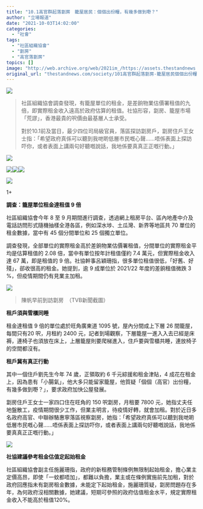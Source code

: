 ```yaml
---
title: "10.1高官群起落劏房　籠屋居民：個個出份糧，有幾多做到嘢？"
author: "立場報道"
date: "2021-10-03T14:02:00"
categories:
  - "社會"
tags:
  - "社區組織協會"
  - "劏房"
  - "高官落劏房"
topics: []
image: "http://web.archive.org/web/2021im_/https://assets.thestandnews.com/media/photos/1_6ygkF0K.jpg"
original_url: "thestandnews.com/society/101高官群起落劏房-籠屋居民個個出份糧有幾多做到嘢"
---
```

![](http://web.archive.org/web/2021im_/https://assets.thestandnews.com/media/photos/1_6ygkF0K.jpg)

> 社區組織協會調查發現，有籠屋單位的租金，是差餉物業估價署租值的九倍，即實際租金收入遠高於政府估算的租值。社協形容，劏房、籠屋市場「荒謬」，香港最貴的呎價由最基層人士承受。
> 
> 對於10.1前及當日，最少四位司局級官員，落區探訪劏房戶，劏房住戶王女士指：「希望政府真係可以聽到我哋啲低層市民嘅心聲……唔係表面上探訪吓你，或者表面上講兩句好聽嘅說話，我地係要真真正正嘅行動。」

![](http://web.archive.org/web/2021im_/https://assets.thestandnews.com/media/photos/1_6ygkF0K.jpg)

![](http://web.archive.org/web/2021im_/https://assets.thestandnews.com/media/photos/5_U1rRIVt.jpg)![](http://web.archive.org/web/2021im_/https://assets.thestandnews.com/media/photos/6_7GKnZUg.jpg)![](http://web.archive.org/web/2021im_/https://assets.thestandnews.com/media/photos/4_AWbP3Ni.jpg)

![](http://web.archive.org/web/2021im_/https://assets.thestandnews.com/media/photos/2_lnucwGH.jpg)

1+

**調查：籠屋單位租金達租值 9 倍**

社區組織協會今年 8 至 9 月期間進行調查，透過網上租房平台、區內地產中介及電話訪問形式隨機抽樣全港各區，例如深水埗、土瓜灣、新界等地區共 70 單位的租金數據，當中有 45 個分間單位和 25 個獨立單位。

調查發現，全部單位的實際租金高於差餉物業估價署租值，分間單位的實際租金平均是估算租值的 2.08 倍，當中有單位按年計租值僅約 7.4 萬元，但實際租金收入達 67 萬，即是租值的 9 倍。社協幹事呂穎珊指，很多單位租值很低，「好舊、好殘」，郤收很高的租金。她提到，逾 9 成單位於 2021/22 年度的差餉租值微跌 3 %，但疫情期間仍有見業主加租。

![](http://web.archive.org/web/2021im_/https://assets.thestandnews.com/media/photos/frank20chan_v5NY4.png)
> 陳帆早前到訪劏房　（TVB新聞截圖）

**租戶須與雪櫃同睡**

租金達租值 9 倍的單位處於旺角廣東道 1095 號，屋內分間成上下層 26 間籠屋，每間只有20 呎，月租約 2400 元，記者到場觀察，下層籠屋一進入入去已經是床褥，連椅子也須放在床上，上層籠屋則要爬梯進入，住戶要與雪櫃共睡，連放椅子的空間都沒有。

**租戶冀有真正行動**

其中一個住戶劉先生今年 74 歲，正領取約 6 千元綜援和租金津貼，4 成花在租金上，因為患有「小腸氣」，他大多只能留家籠屋，他質疑「個個（高官）出份糧，有幾多做到嘢？」，要求政府加快公屋發展。

劏房住戶王女士一家四口住在旺角的 150 呎劏房，月租要 7800 元，她指丈夫任地盤散工，疫情期間很少工作，但業主明言，待疫情好轉，就會加租。對於近日多名政府高官、中聯辦駱惠寧落區視察劏房，她指：「希望政府真係可以聽到我哋啲低層市民嘅心聲……唔係表面上探訪吓你，或者表面上講兩句好聽嘅說話，我地係要真真正正嘅行動。」

![](http://web.archive.org/web/2021im_/https://assets.thestandnews.com/media/photos/CAGED_18_LatWQ17.jpg)

**社協建議參考租金估值定起始租金**

社區組織協會副主任施麗珊指，政府的新租務管制條例無限制起始租金，擔心業主定價高昂，即使「一蚊都唔加」，都難以負擔，業主或在條例實施前先加租，對於政府回應指未有劏房租金數據，未能定下起始租金，施麗珊質疑，劏房問題存在多年，為何政府沒相關數據，她建議，短期可參照的政府估值租金水平，規定實際租金收入不能高於租值120%。